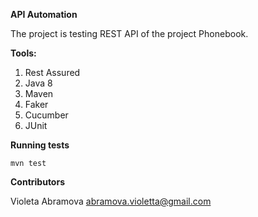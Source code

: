 **API Automation** 

The project is testing REST API of the project Phonebook. 

**Tools:**

1. Rest Assured
2. Java 8
3. Maven
4. Faker
5. Cucumber
6. JUnit

**Running tests**

`mvn test`

**Contributors**

Violeta Abramova abramova.violetta@gmail.com